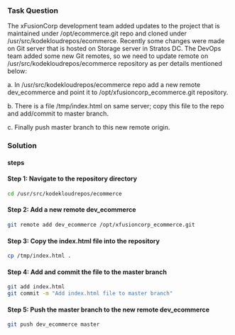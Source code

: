 ### Task Question

The xFusionCorp development team added updates to the project that is maintained under /opt/ecommerce.git repo and cloned under /usr/src/kodekloudrepos/ecommerce. Recently some changes were made on Git server that is hosted on Storage server in Stratos DC. The DevOps team added some new Git remotes, so we need to update remote on /usr/src/kodekloudrepos/ecommerce repository as per details mentioned below:

a. In /usr/src/kodekloudrepos/ecommerce repo add a new remote dev_ecommerce and point it to /opt/xfusioncorp_ecommerce.git repository.

b. There is a file /tmp/index.html on same server; copy this file to the repo and add/commit to master branch.

c. Finally push master branch to this new remote origin.

### Solution

#### steps

#### Step 1: Navigate to the repository directory
```bash
cd /usr/src/kodekloudrepos/ecommerce
```

#### Step 2: Add a new remote dev_ecommerce
```bash
git remote add dev_ecommerce /opt/xfusioncorp_ecommerce.git
```

#### Step 3: Copy the index.html file into the repository
```bash
cp /tmp/index.html .
```

#### Step 4: Add and commit the file to the master branch
```bash
git add index.html
git commit -m "Add index.html file to master branch"
```

#### Step 5: Push the master branch to the new remote dev_ecommerce
```bash
git push dev_ecommerce master
```
